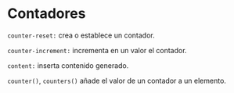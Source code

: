 # Contadores

`counter-reset:` crea o establece un contador. 

`counter-increment:` incrementa en un valor el contador. 

`content:` inserta contenido generado. 

`counter()`, `counters()` añade el valor de un contador a un elemento. 